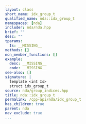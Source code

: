 ```yaml
---
layout: class
short_name: idx_group_t
qualified_name: nda::idx_group_t
namespaces: [nda]
includer: nda/nda.hpp
brief: ""
desc: ""
tparams:
  Is: __MISSING__
methods: []
non_member_functions: []
example:
  desc: __MISSING__
  code: __MISSING__
see-also: []
signature: |
  template <int Is>
  struct idx_group_t
source: nda/group_indices.hpp
title: nda::idx_group_t
permalink: /cpp-api/nda/idx_group_t
has_children: true
parent: nda
nav_exclude: true
...
```


